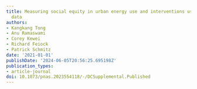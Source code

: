 ```yaml
---
title: Measuring social equity in urban energy use and interventions using fine-scale
  data
authors:
- Kangkang Tong
- Anu Ramaswami
- Corey Kewei
- Richard Feiock
- Patrick Schmitz
date: '2021-01-01'
publishDate: '2024-06-05T20:56:25.695198Z'
publication_types:
- article-journal
doi: 10.1073/pnas.2023554118/-/DCSupplemental.Published
---
```

